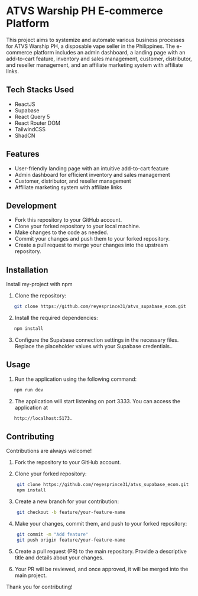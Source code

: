 
# ATVS Warship PH E-commerce Platform

This project aims to systemize and automate various business processes for ATVS Warship PH, a disposable vape seller in the Philippines. The e-commerce platform includes an admin dashboard, a landing page with an add-to-cart feature, inventory and sales management, customer, distributor, and reseller management, and an affiliate marketing system with affiliate links.


## Tech Stacks Used

- ReactJS
- Supabase
- React Query 5
- React Router DOM
- TailwindCSS
- ShadCN

## Features
- User-friendly landing page with an intuitive add-to-cart feature
- Admin dashboard for efficient inventory and sales management
- Customer, distributor, and reseller management
- Affiliate marketing system with affiliate links

## Development
- Fork this repository to your GitHub account.
- Clone your forked repository to your local machine.
- Make changes to the code as needed.
- Commit your changes and push them to your forked repository.
- Create a pull request to merge your changes into the upstream repository.
## Installation

Install my-project with npm

1. Clone the repository:
```bash
   git clone https://github.com/reyesprince31/atvs_supabase_ecom.git
```
2. Install the required dependencies:
```bash
   npm install
```

3. Configure the Supabase connection settings in the necessary files. Replace the placeholder values with your Supabase credentials..


## Usage

1. Run the application using the following command:
```bash
   npm run dev
```

2. The application will start listening on port 3333. You can access the application at 
```bash
   http://localhost:5173.
```

## Contributing

Contributions are always welcome!

1. Fork the repository to your GitHub account.

2. Clone your forked repository:
```bash
    git clone https://github.com/reyesprince31/atvs_supabase_ecom.git
    npm install
```

3. Create a new branch for your contribution:
```bash
    git checkout -b feature/your-feature-name
```

4. Make your changes, commit them, and push to your forked repository:
```bash
    git commit -m "Add feature"
    git push origin feature/your-feature-name

```
5. Create a pull request (PR) to the main repository. Provide a descriptive title and details about your changes.

6. Your PR will be reviewed, and once approved, it will be merged into the main project.


Thank you for contributing!
